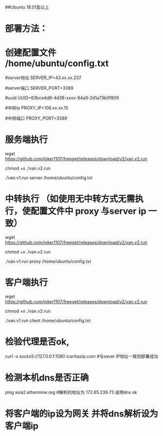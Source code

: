 ##Ubuntu 18.01及以上

# 部署方法：
# 创建配置文件 /home/ubuntu/config.txt 


#server地址
SERVER_IP=43.xx.xx.237

#server端口
SERVER_PORT=3389

#uuid
UUID=63bce4d8-4d38-xxxx-94a9-2d1a73b0f809

#中转ip
PROXY_IP=106.xx.xx.15

#中转端口
PROXY_PORT=3389


# 服务端执行 

wget https://github.com/joker1107/freeget/releases/download/v2/van.v2.run

chmod +x ./van.v2.run

./van.v1.run server /home/ubuntu/config.txt

# 中转执行 （如使用无中转方式无需执行，使配置文件中 proxy 与server ip 一致）

wget https://github.com/joker1107/freeget/releases/download/v2/van.v2.run

chmod +x ./van.v2.run

./van.v1.run proxy /home/ubuntu/config.txt

#  客户端执行 
wget https://github.com/joker1107/freeget/releases/download/v2/van.v2.run

chmod +x ./van.v2.run

./van.v1.run client /home/ubuntu/config.txt

# 检验代理是否ok,
 curl -x socks5://127.0.0.1:1080 icanhazip.com
 #与sever IP地址一致则部署成功
    
# 检测本机dns是否正确  
   ping asia2.ethermine.org
   #解析的地址为 172.65.239.73 说明dns ok

#  将客户端的ip设为网关 并将dns解析设为客户端ip
